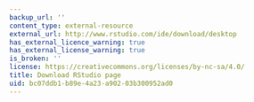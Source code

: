 ```yaml
---
backup_url: ''
content_type: external-resource
external_url: http://www.rstudio.com/ide/download/desktop
has_external_licence_warning: true
has_external_license_warning: true
is_broken: ''
license: https://creativecommons.org/licenses/by-nc-sa/4.0/
title: Download RStudio page
uid: bc07ddb1-b89e-4a23-a902-03b300952ad0
---
```

